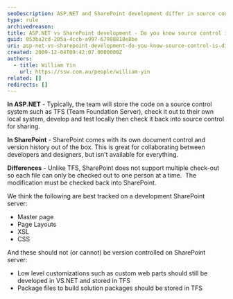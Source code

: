 ```yaml
---
seoDescription: ASP.NET and SharePoint development differ in source control systems, with ASP.NET typically using TFS for code management and SharePoint utilizing its own document control and version history.
type: rule
archivedreason:
title: ASP.NET vs SharePoint development - Do you know source control is different?
guid: 053ba2cd-205a-4ccb-a997-67988818e8be
uri: asp-net-vs-sharepoint-development-do-you-know-source-control-is-different
created: 2009-12-04T09:42:07.0000000Z
authors:
  - title: William Yin
    url: https://ssw.com.au/people/william-yin
related: []
redirects: []
---
```


**In ASP.NET** - Typically, the team will store the code on a source control system such as TFS (Team Foundation Server), check it out to their own local system, develop and test locally then check it back into source control for sharing.

**In SharePoint** - SharePoint comes with its own document control and version history out of the box. This is great for collaborating between developers and designers, but isn’t available for everything.

**Differences** - Unlike TFS, SharePoint does not support multiple check-out so each file can only be checked out to one person at a time.  The modification must be checked back into SharePoint.

<!--endintro-->

We think the following are best tracked on a development SharePoint server:

* Master page
* Page Layouts
* XSL
* CSS

And these should not (or cannot) be version controlled on SharePoint server:

* Low level customizations such as custom web parts should still be developed in VS.NET and stored in TFS
* Package files to build solution packages should be stored in TFS
